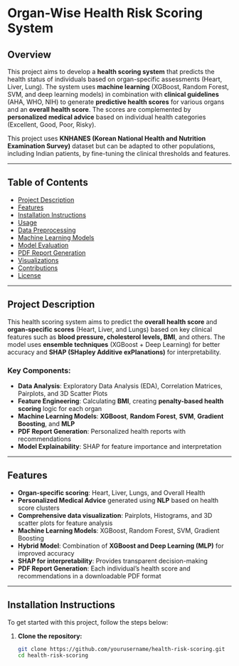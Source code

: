 # Organ-Wise Health Risk Scoring System

## Overview

This project aims to develop a **health scoring system** that predicts the health status of individuals based on organ-specific assessments (Heart, Liver, Lung). The system uses **machine learning** (XGBoost, Random Forest, SVM, and deep learning models) in combination with **clinical guidelines** (AHA, WHO, NIH) to generate **predictive health scores** for various organs and an **overall health score**. The scores are complemented by **personalized medical advice** based on individual health categories (Excellent, Good, Poor, Risky).

This project uses **KNHANES (Korean National Health and Nutrition Examination Survey)** dataset but can be adapted to other populations, including Indian patients, by fine-tuning the clinical thresholds and features.

---

## Table of Contents

- [Project Description](#project-description)
- [Features](#features)
- [Installation Instructions](#installation-instructions)
- [Usage](#usage)
- [Data Preprocessing](#data-preprocessing)
- [Machine Learning Models](#machine-learning-models)
- [Model Evaluation](#model-evaluation)
- [PDF Report Generation](#pdf-report-generation)
- [Visualizations](#visualizations)
- [Contributions](#contributions)
- [License](#license)

---

## Project Description

This health scoring system aims to predict the **overall health score** and **organ-specific scores** (Heart, Liver, and Lungs) based on key clinical features such as **blood pressure, cholesterol levels, BMI**, and others. The model uses **ensemble techniques** (XGBoost + Deep Learning) for better accuracy and **SHAP (SHapley Additive exPlanations)** for interpretability.

### Key Components:
- **Data Analysis**: Exploratory Data Analysis (EDA), Correlation Matrices, Pairplots, and 3D Scatter Plots
- **Feature Engineering**: Calculating **BMI**, creating **penalty-based health scoring** logic for each organ
- **Machine Learning Models**: **XGBoost**, **Random Forest**, **SVM**, **Gradient Boosting**, and **MLP**
- **PDF Report Generation**: Personalized health reports with recommendations
- **Model Explainability**: SHAP for feature importance and interpretation

---

## Features

- **Organ-specific scoring**: Heart, Liver, Lungs, and Overall Health
- **Personalized Medical Advice** generated using **NLP** based on health score clusters
- **Comprehensive data visualization**: Pairplots, Histograms, and 3D scatter plots for feature analysis
- **Machine Learning Models**: XGBoost, Random Forest, SVM, Gradient Boosting
- **Hybrid Model**: Combination of **XGBoost and Deep Learning (MLP)** for improved accuracy
- **SHAP for interpretability**: Provides transparent decision-making
- **PDF Report Generation**: Each individual’s health score and recommendations in a downloadable PDF format

---

## Installation Instructions

To get started with this project, follow the steps below:

1. **Clone the repository:**
   ```bash
   git clone https://github.com/yourusername/health-risk-scoring.git
   cd health-risk-scoring
